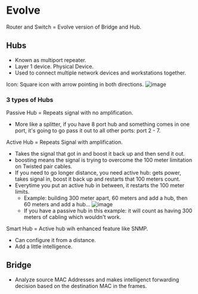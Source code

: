 # Evolve

Router and Switch = Evolve version of Bridge and Hub.

## Hubs

- Known as multiport repeater.
- Layer 1 device. Physical Device.
- Used to connect multiple network devices and workstations together.

Icon: Square icon with arrow pointing in both directions.
![image](https://github.com/jefftsui1/Cybersecurity-Home-Labs/assets/46698661/4c2b1562-27a8-4a53-9324-be7b3651bb52)

### 3 types of Hubs

Passive Hub = Repeats signal with no amplification.
- More like a splitter, if you have 8 port hub and something comes in one port, it's going to go pass it out to all other ports: port 2 - 7.

Active Hub = Repeats Signal with amplification.
- Takes the signal that got in and boost it back up and then send it out.
- boosting means the signal is trying to overcome the 100 meter limitation on Twisted pair cables.
- If you need to go longer distance, you need active hub: gets power, takes signal in, boost it back up and restarts that 100 meters count.
- Everytime you put an active hub in between, it restarts the 100 meter limits.
  - Example: building 300 meter apart, 60 meters and add a hub, then 60 meters and add a hub...
![image](https://github.com/jefftsui1/Cybersecurity-Home-Labs/assets/46698661/7103eb08-1bd7-4f9e-98d8-1f1fa3e05de6)
  - If you have a passive hub in this example: it will count as having 300 meters of cabling which wouldn't work.

Smart Hub = Active hub wih enhanced feature like SNMP.
- Can configure it from a distance.
- Add a little intelligence.


## Bridge

- Analyze source MAC Addresses and makes intelligenct forwarding decision based on the destination MAC in the frames.
